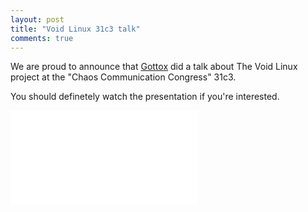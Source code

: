 ```yaml
---
layout: post
title: "Void Linux 31c3 talk"
comments: true
---
```


We are proud to announce that [Gottox](https://github.com/Gottox) did
a talk about The Void Linux project at the "Chaos Communication Congress"
31c3.

You should definetely watch the presentation if you're interested.

<iframe class="video" src="//www.youtube.com/embed/ZHKKYHoG4bo" frameborder="0" allowfullscreen></iframe>
